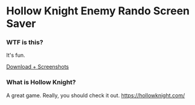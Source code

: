 # Hollow Knight Enemy Rando Screen Saver

### WTF is this?
It's fun.

[Download + Screenshots](https://github.com/timoschwarzer/HollowKnightEnemyRandoScreenSaver/releases/tag/1.0.0)

### What is Hollow Knight?
A great game. Really, you should check it out. https://hollowknight.com/
